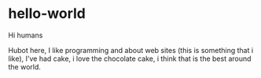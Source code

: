 # hello-world
Hi humans

Hubot here, I like programming and about web sites (this is something that i like), 
I've had cake, i love the chocolate cake, i think that is the best around the world.

